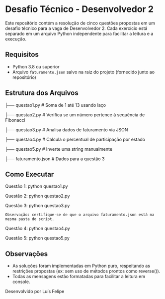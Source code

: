 # Desafio Técnico - Desenvolvedor 2

Este repositório contém a resolução de cinco questões propostas em um desafio técnico para a vaga de Desenvolvedor 2. Cada exercício está separado em um arquivo Python independente para facilitar a leitura e a execução.

## Requisitos

- Python 3.8 ou superior
- Arquivo `faturamento.json` salvo na raiz do projeto (fornecido junto ao repositório)

## Estrutura dos Arquivos

├── questao1.py           # Soma de 1 até 13 usando laço

├── questao2.py           # Verifica se um número pertence à sequência de Fibonacci

├── questao3.py           # Analisa dados de faturamento via JSON

├── questao4.py           # Calcula o percentual de participação por estado

├── questao5.py           # Inverte uma string manualmente

├── faturamento.json      # Dados para a questão 3


## Como Executar

Questão 1:
    python questao1.py

Questão 2:
    python questao2.py

Questão 3:
    python questao3.py

    Observação: certifique-se de que o arquivo faturamento.json está na mesma pasta do script.

Questão 4:
    python questao4.py

Questão 5:
    python questao5.py

## Observações

- As soluções foram implementadas em Python puro, respeitando as restrições propostas (ex: sem uso de métodos prontos como reverse()).
- Todas as mensagens estão formatadas para facilitar a leitura em console.

Desenvolvido por Luís Felipe
